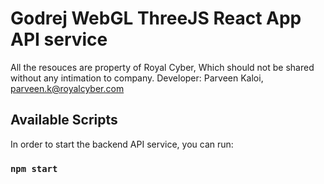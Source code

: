 # Godrej WebGL ThreeJS React App API service

All the resouces are property of Royal Cyber, Which should not be shared without any intimation to company.
Developer: Parveen Kaloi, parveen.k@royalcyber.com

## Available Scripts

In order to start the backend API service, you can run:

### `npm start`